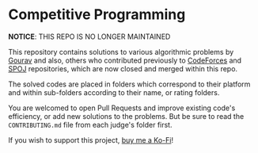 # Competitive Programming

**NOTICE**: THIS REPO IS NO LONGER MAINTAINED

This repository contains solutions to various algorithmic problems by [Gourav](https://github.com/GouravKhunger) and also, others who contributed previously to [CodeForces](https://github.com/GouravKhunger/CodeForces) and [SPOJ](https://github.com/GouravKhunger/SPOJ) repositories, which are now closed and merged within this repo.

The solved codes are placed in folders which correspond to their platform and within sub-folders according to their name, or rating folders.

You are welcomed to open Pull Requests and improve existing code's efficiency, or add new solutions to the problems. But be sure to read the `CONTRIBUTING.md` file from each judge's folder first.

If you wish to support this project, [buy me a Ko-Fi](https://ko-fi.com/gouravkhunger)!
